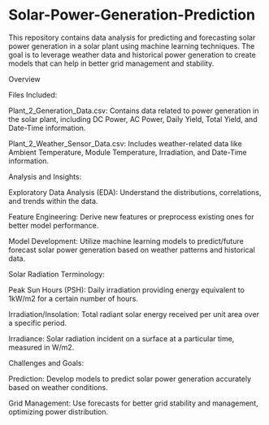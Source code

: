 # Solar-Power-Generation-Prediction

This repository contains data analysis for predicting and forecasting solar power generation in a solar plant using machine learning techniques. The goal is to leverage weather data and historical power generation to create models that can help in better grid management and stability.

Overview

Files Included:

Plant_2_Generation_Data.csv: Contains data related to power generation in the solar plant, including DC Power, AC Power, Daily Yield, Total Yield, and Date-Time information.

Plant_2_Weather_Sensor_Data.csv: Includes weather-related data like Ambient Temperature, Module Temperature, Irradiation, and Date-Time information.

Analysis and Insights:

Exploratory Data Analysis (EDA): Understand the distributions, correlations, and trends within the data.

Feature Engineering: Derive new features or preprocess existing ones for better model performance.

Model Development: Utilize machine learning models to predict/future forecast solar power generation based on weather patterns and historical data.

Solar Radiation Terminology:

Peak Sun Hours (PSH): Daily irradiation providing energy equivalent to 1kW/m2 for a certain number of hours.

Irradiation/Insolation: Total radiant solar energy received per unit area over a specific period.

Irradiance: Solar radiation incident on a surface at a particular time, measured in W/m2.

Challenges and Goals:

Prediction: Develop models to predict solar power generation accurately based on weather conditions.

Grid Management: Use forecasts for better grid stability and management, optimizing power distribution.
